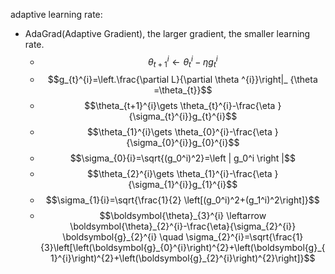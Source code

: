 adaptive learning rate:

- AdaGrad(Adaptive Gradient), the larger gradient, the smaller learning rate.
  - $$\theta_{t+1}^{i}\gets \theta_{t}^{i}-\eta g_{t}^{i}$$
  - $$g_{t}^{i}=\left.\frac{\partial L}{\partial \theta ^{i}}\right|_ {\theta =\theta_{t}}$$
  - $$\theta_{t+1}^{i}\gets \theta_{t}^{i}-\frac{\eta }{\sigma_{t}^{i}}g_{t}^{i}$$
  - $$\theta_{1}^{i}\gets \theta_{0}^{i}-\frac{\eta }{\sigma_{0}^{i}}g_{0}^{i}$$
  - $$\sigma_{0}{i}=\sqrt{(g_0^i)^2}=\left | g_0^i \right |$$
  - $$\theta_{2}^{i}\gets \theta_{1}^{i}-\frac{\eta }{\sigma_{1}^{i}}g_{1}^{i}$$
  - $$\sigma_{1}{i}=\sqrt{\frac{1}{2} \left[(g_0^i)^2+(g_1^i)^2\right]}$$
  - $$\boldsymbol{\theta}_{3}^{i} \leftarrow \boldsymbol{\theta}_{2}^{i}-\frac{\eta}{\sigma_{2}^{i}} \boldsymbol{g}_{2}^{i} \quad \sigma_{2}^{i}=\sqrt{\frac{1}{3}\left[\left(\boldsymbol{g}_{0}^{i}\right)^{2}+\left(\boldsymbol{g}_{1}^{i}\right)^{2}+\left(\boldsymbol{g}_{2}^{i}\right)^{2}\right]}$$
